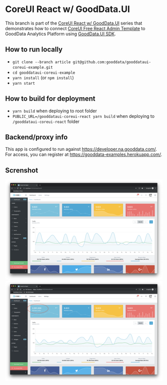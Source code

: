 # CoreUI React w/ GoodData.UI

This branch is part of the [CoreUI React w/ GoodData.UI](https://github.com/gooddata/gooddataui-coreui-example) series that demonstrates how to connect [CoreUI Free React Admin Template](https://coreui.io/react/) to GoodData Analytics Platform using [GoodData.UI SDK](https://sdk.gooddata.com/gooddata-ui/).

## How to run locally

* `git clone --branch article git@github.com:gooddata/gooddataui-coreui-example.git`
* `cd gooddataui-coreui-example`
* `yarn install` (or `npm install`)
* `yarn start`

## How to build for deployment

* `yarn build` when deploying to root folder
* `PUBLIC_URL=/gooddataui-coreui-react yarn build` when deploying to `/gooddataui-coreui-react` folder

## Backend/proxy info

This app is configured to run against https://developer.na.gooddata.com/. For access, you can register at https://gooddata-examples.herokuapp.com/.

## Screnshot

![01-init](./public/01-init.png "CoreUI out of the box")
![02-kpi](./public/02-kpi.png "Kpi powered by GoodData")
